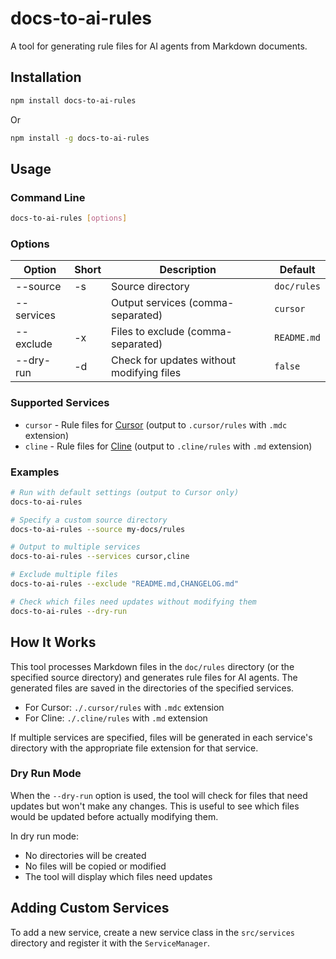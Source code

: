 # docs-to-ai-rules

A tool for generating rule files for AI agents from Markdown documents.

## Installation

```bash
npm install docs-to-ai-rules
```

Or

```bash
npm install -g docs-to-ai-rules
```

## Usage

### Command Line

```bash
docs-to-ai-rules [options]
```

### Options

| Option     | Short | Description | Default |
|------------|-------|-------------|---------|
| --source   | -s    | Source directory | `doc/rules` |
| --services |       | Output services (comma-separated) | `cursor` |
| --exclude  | -x    | Files to exclude (comma-separated) | `README.md` |
| --dry-run  | -d    | Check for updates without modifying files | `false` |

### Supported Services

- `cursor` - Rule files for [Cursor](https://cursor.sh/) (output to `.cursor/rules` with `.mdc` extension)
- `cline` - Rule files for [Cline](https://github.com/cline/cline) (output to `.cline/rules` with `.md` extension)

### Examples

```bash
# Run with default settings (output to Cursor only)
docs-to-ai-rules

# Specify a custom source directory
docs-to-ai-rules --source my-docs/rules

# Output to multiple services
docs-to-ai-rules --services cursor,cline

# Exclude multiple files
docs-to-ai-rules --exclude "README.md,CHANGELOG.md"

# Check which files need updates without modifying them
docs-to-ai-rules --dry-run
```

## How It Works

This tool processes Markdown files in the `doc/rules` directory (or the specified source directory) and generates rule files for AI agents. The generated files are saved in the directories of the specified services.

- For Cursor: `./.cursor/rules` with `.mdc` extension
- For Cline: `./.cline/rules` with `.md` extension

If multiple services are specified, files will be generated in each service's directory with the appropriate file extension for that service.

### Dry Run Mode

When the `--dry-run` option is used, the tool will check for files that need updates but won't make any changes. This is useful to see which files would be updated before actually modifying them.

In dry run mode:
- No directories will be created
- No files will be copied or modified
- The tool will display which files need updates

## Adding Custom Services

To add a new service, create a new service class in the `src/services` directory and register it with the `ServiceManager`.
